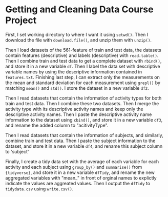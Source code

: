 # Getting and Cleaning Data Course Project
First, I set working directory to where I want it using `setwd()`.
Then I download the file with `download.file()`, and unzip them with `unzip()`.

Then I load datasets of the 561-feature of train and test data, the datasets contain features (descriptive) and labels (descriptive) with `read.table()`.
Then I combine train and test data to get a complete dataset with `rbind()`, and store it in a new variable `df`.
Then I label the data set with descriptive variable names by using the descriptive information contained in `features.txt`.
Finishing last step, I can extract only the measurements on the mean and standard deviation for each measurement using `grepl()` by matching `mean()` and `std()`. I store the dataset in a new variable `df2`.

Then I read datasets that contain the information of activity types for both train and test data. Then I combine these two datasets.
Then I merge the activity type with its descriptive activity names and keep only the descriptive activity names.
Then I paste the descriptive activity name information to the dataset using `cbind()`, and store it in a new variable `df3`, and rename the added column to "acitivityType".

Then I read datasets that contain the information of subjects, and similarly, combine train and test data.
Then I paste the subject information to the dataset, and store it in a new variable `df4`, and rename this subject column to 'subject'

Finally, I create a tidy data set with the average of each variable for each activity and each subject using `group_by()` and `summarise()` from `{tidyverse}`, and store it in a new variable `dfTidy`, and rename the new aggregated variables with "mean_" in front of orginal names to explictly indicate the values are aggreated values.
Then I output the `dfTidy` to `tidydata.csv` using `write.csv()`.
